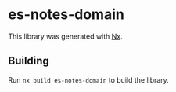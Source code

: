 # es-notes-domain

This library was generated with [Nx](https://nx.dev).

## Building

Run `nx build es-notes-domain` to build the library.
